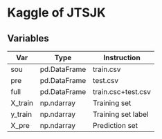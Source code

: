 # Kaggle of JTSJK
## Variables
|Var|Type|Instruction
|----|----|----
|sou|pd.DataFrame|train.csv
|pre|pd.DataFrame|test.csv
|full|pd.DataFrame|train.csc+test.csv
|X_train|np.ndarray|Training set
|y_train|np.ndarray|Training set label
|X_pre|np.ndarray|Prediction set
